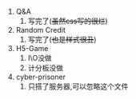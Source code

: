1. Q&A
   1. 写完了(~~虽然css写的很烂~~)
2. Random Credit
   1. 写完了(~~也是样式很丑~~)
3. H5-Game
   1. I\O没做
   2. 计分板没做
4. cyber-prisoner
   1. 只搭了服务器,可以忽略这个文件